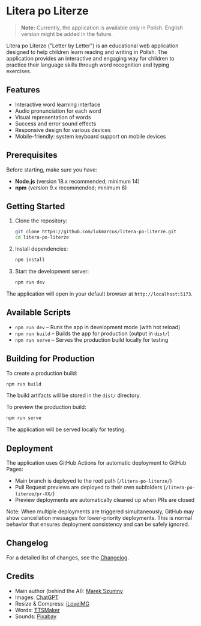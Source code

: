 # Litera po Literze

> **Note:** Currently, the application is available only in Polish. English version might be added in the future.

Litera po Literze ("Letter by Letter") is an educational web application designed to help children learn reading and writing in Polish. The application provides an interactive and engaging way for children to practice their language skills through word recognition and typing exercises.

## Features

- Interactive word learning interface
- Audio pronunciation for each word
- Visual representation of words
- Success and error sound effects
- Responsive design for various devices
- Mobile-friendly: system keyboard support on mobile devices

## Prerequisites

Before starting, make sure you have:

- **Node.js** (version 18.x recommended; minimum 14)
- **npm** (version 9.x recommended; minimum 6)

## Getting Started

1. Clone the repository:

   ```bash
   git clone https://github.com/lukmarcus/litera-po-literze.git
   cd litera-po-literze
   ```

2. Install dependencies:

   ```bash
   npm install
   ```

3. Start the development server:
   ```bash
   npm run dev
   ```

The application will open in your default browser at `http://localhost:5173`.

## Available Scripts

- `npm run dev` – Runs the app in development mode (with hot reload)
- `npm run build` – Builds the app for production (output in `dist/`)
- `npm run serve` – Serves the production build locally for testing

## Building for Production

To create a production build:

```bash
npm run build
```

The build artifacts will be stored in the `dist/` directory.

To preview the production build:

```bash
npm run serve
```

The application will be served locally for testing.

## Deployment

The application uses GitHub Actions for automatic deployment to GitHub Pages:

- Main branch is deployed to the root path (`/litera-po-literze/`)
- Pull Request previews are deployed to their own subfolders (`/litera-po-literze/pr-XX/`)
- Preview deployments are automatically cleaned up when PRs are closed

Note: When multiple deployments are triggered simultaneously, GitHub may show cancellation messages for lower-priority deployments. This is normal behavior that ensures deployment consistency and can be safely ignored.

## Changelog

For a detailed list of changes, see the [Changelog](./CHANGELOG.md).

## Credits

- Main author (behind the AI): [Marek Szumny](https://github.com/lukmarcus)
- Images: [ChatGPT](https://chatgpt.com/)
- Resize & Compress: [iLoveIMG](https://www.iloveimg.com/)
- Words: [TTSMaker](https://ttsmaker.com/)
- Sounds: [Pixabay](https://pixabay.com/)
